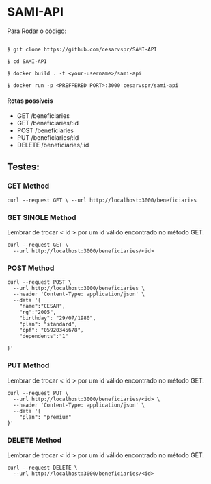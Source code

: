 # SAMI-API

Para Rodar o código: 
```

$ git clone https://github.com/cesarvspr/SAMI-API

$ cd SAMI-API

$ docker build . -t <your-username>/sami-api

$ docker run -p <PREFFERED PORT>:3000 cesarvspr/sami-api 

```
#### Rotas possíveis

- GET /beneficiaries
- GET /beneficiaries/:id
- POST /beneficiaries
- PUT /beneficiaries/:id
- DELETE /beneficiaries/:id


## Testes:


### GET Method
```
curl --request GET \ --url http://localhost:3000/beneficiaries
```
### GET SINGLE Method
Lembrar de trocar < id > por um id válido encontrado no método GET.
```
curl --request GET \
  --url http://localhost:3000/beneficiaries/<id>
```

### POST Method
```
curl --request POST \
  --url http://localhost:3000/beneficiaries \
  --header 'Content-Type: application/json' \
  --data '{
	"name":"CESAR",
	"rg":"2005",
	"birthday": "29/07/1980",
	"plan": "standard",
	"cpf": "05920345678",
	"dependents":"1"
	
}'

```

### PUT Method
Lembrar de trocar < id > por um id válido encontrado no método GET.
```
curl --request PUT \
  --url http://localhost:3000/beneficiaries/<id> \
  --header 'Content-Type: application/json' \
  --data '{
	"plan": "premium"
}'
```


### DELETE Method
Lembrar de trocar < id > por um id válido encontrado no método GET.
```
curl --request DELETE \
  --url http://localhost:3000/beneficiaries/<id>
```
